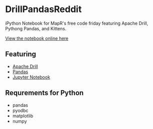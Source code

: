 # DrillPandasReddit
iPython Notebook for MapR's free code friday featuring Apache Drill, Pythong Pandas, and Kittens.

[View the notebook online here]()

## Featuring
* [Apache Drill](http://drill.apache.org)
* [Pandas](http://pandas.pydata.org/)
* [Jupyter Notebook](http://jupyter.org/)

## Requrements for Python
* pandas
* pyodbc
* matplotlib
* numpy
